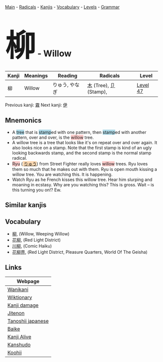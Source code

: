 <style> bigfont {font-size: 100px}</style>
[Main](../README.md) -
[Radicals](../radicals.md) -
[Kanjis](../kanjis.md) -
[Vocabulary](../vocabulary.md) -
[Levels](../levels.md) -
[Grammar](../grammar.md)
# <bigfont> 柳</bigfont> - Willow 

| Kanji | Meanings | Reading | Radicals | Level |
| --- | --- | --- | --- | --- |
| 柳 | Willow | りゅう, やなぎ | [木](../radicals/木.md) (Tree), [卩](../radicals/卩.md) (Stamp),  | [Level 47](../levels/wk_level47.md) |

Previous kanji: [霧](霧.md) Next kanji: [伊](伊.md) 

## Mnemonics
 * A <span style="background-color:#ADD8E6"> tree</span> that is <span style="background-color:#ADD8E6"> stamp</span>ed with one pattern, then <span style="background-color:#ADD8E6"> stamp</span>ed with another pattern, over and over, is the <span style="background-color:#ffcccb"> willow</span> tree. 
* A willow tree is a tree that looks like it's on repeat over and over again. It also looks nice on a stamp. Note that the first stamp is kind of an ugly looking backwards stamp, and the second stamp is the normal stamp radical.
* <span style="background-color:#ffcccb"> Ryu</span> (<span style="background-color:#fed8b1"> [りゅう](https://jisho.org/search/りゅう)</span>) from Street Fighter really loves <span style="background-color:#ffcccb"> willow</span> trees. Ryu loves them so much that he makes out with them. Ryu is open mouth kissing a willow tree. You are watching this. It is happening.
* Watch Ryu as he French kisses this willow tree. Hear him slurping and moaning in ecstasy. Why are you watching this? This is gross. Wait – is this turning you on!? Ew.


## Similar kanjis
 


## Vocabulary
 * [柳](../vocabulary/柳.md), (Willow, Weeping Willow)
* [花柳](../vocabulary/柳.md), (Red Light District)
* [川柳](../vocabulary/柳.md), (Comic Haiku)
* [花柳界](../vocabulary/柳.md), (Red Light District, Pleasure Quarters, World Of The Geisha)



## Links 

| Webpage |
| --- |
| [Wanikani          ](https://www.wanikani.com/kanji/柳) |
| [Wiktionary        ](https://en.wiktionary.org/wiki/柳) |
| [Kanji damage      ](http://www.kanjidamage.com/kanji/search?utf8=✓&q=柳) |
| [Jitenon           ](https://jitenon.com/kanji/柳) |
| [Tanoshii japanese ](https://www.tanoshiijapanese.com/dictionary/kanji.cfm?k=柳) |
| [Baike             ](https://baike.baidu.com/item/柳) |
| [Kanji Alive       ](https://app.kanjialive.com/柳) |
| [Kanshudo          ](https://www.kanshudo.com/searchmn?q=柳) |
| [Koohii            ](https://kanji.koohii.com/study/kanji/柳) |
